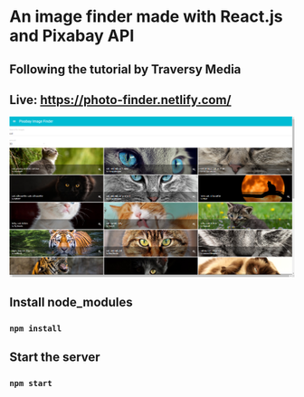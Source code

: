 # An image finder made with React.js and Pixabay API
## Following the tutorial by Traversy Media

## Live: https://photo-finder.netlify.com/
[<img src="https://github.com/nikolap99/pixabay-image-finder/blob/master/image-finder.png">](https://photo-finder.netlify.com/)



## Install node_modules
### `npm install`
## Start the server
### `npm start`

